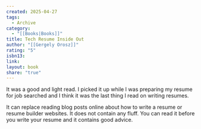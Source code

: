 ```yaml
---
created: 2025-04-27
tags:
  - Archive
category:
  - "[[Books|Books]]"
title: Tech Resume Inside Out
author: "[[Gergely Orosz]]"
rating: "5"
isbn13: 
link: 
layout: book
share: "true"
---
```

It was a good and light read. I picked it up while I was preparing my resume for job searched and I think it was the last thing I read on writing resumes.

It can replace reading blog posts online about how to write a resume or resume builder websites.
It does not contain any fluff. You can read it before you write your resume and it contains good advice.